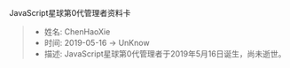 JavaScript星球第0代管理者资料卡
> - 姓名: ChenHaoXie
> - 时间: 2019-05-16 -> UnKnow
> - 描述: JavaScript星球第0代管理者于2019年5月16日诞生，尚未逝世。